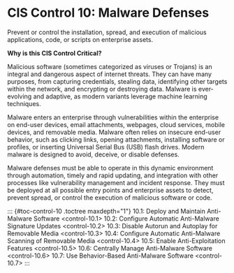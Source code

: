 # CIS Control 10: Malware Defenses

Prevent or control the installation, spread, and execution of malicious
applications, code, or scripts on enterprise assets.

**Why is this CIS Control Critical?**

Malicious software (sometimes categorized as viruses or Trojans) is an
integral and dangerous aspect of internet threats. They can have many
purposes, from capturing credentials, stealing data, identifying other
targets within the network, and encrypting or destroying data. Malware
is ever-evolving and adaptive, as modern variants leverage machine
learning techniques.

Malware enters an enterprise through vulnerabilities within the
enterprise on end-user devices, email attachments, webpages, cloud
services, mobile devices, and removable media. Malware often relies on
insecure end-user behavior, such as clicking links, opening attachments,
installing software or profiles, or inserting Universal Serial Bus (USB)
flash drives. Modern malware is designed to avoid, deceive, or disable
defenses.

Malware defenses must be able to operate in this dynamic environment
through automation, timely and rapid updating, and integration with
other processes like vulnerability management and incident response.
They must be deployed at all possible entry points and enterprise assets
to detect, prevent spread, or control the execution of malicious
software or code.

::: {#toc-control-10 .toctree maxdepth="1"}
10.1: Deploy and Maintain Anti-Malware Software \<control-10.1\> 10.2:
Configure Automatic Anti-Malware Signature Updates \<control-10.2\>
10.3: Disable Autorun and Autoplay for Removable Media \<control-10.3\>
10.4: Configure Automatic Anti-Malware Scanning of Removable Media
\<control-10.4\> 10.5: Enable Anti-Exploitation Features
\<control-10.5\> 10.6: Centrally Manage Anti-Malware Software
\<control-10.6\> 10.7: Use Behavior-Based Anti-Malware Software
\<control-10.7\>
:::
